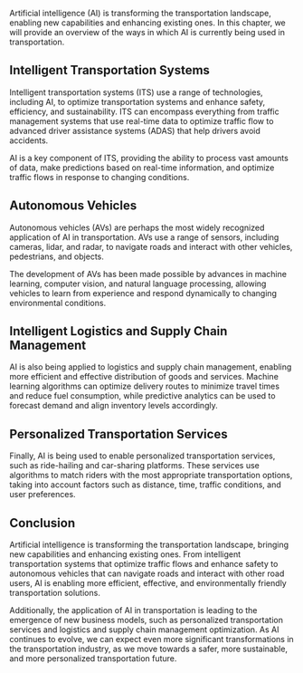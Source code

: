 
Artificial intelligence (AI) is transforming the transportation landscape, enabling new capabilities and enhancing existing ones. In this chapter, we will provide an overview of the ways in which AI is currently being used in transportation.

Intelligent Transportation Systems
----------------------------------

Intelligent transportation systems (ITS) use a range of technologies, including AI, to optimize transportation systems and enhance safety, efficiency, and sustainability. ITS can encompass everything from traffic management systems that use real-time data to optimize traffic flow to advanced driver assistance systems (ADAS) that help drivers avoid accidents.

AI is a key component of ITS, providing the ability to process vast amounts of data, make predictions based on real-time information, and optimize traffic flows in response to changing conditions.

Autonomous Vehicles
-------------------

Autonomous vehicles (AVs) are perhaps the most widely recognized application of AI in transportation. AVs use a range of sensors, including cameras, lidar, and radar, to navigate roads and interact with other vehicles, pedestrians, and objects.

The development of AVs has been made possible by advances in machine learning, computer vision, and natural language processing, allowing vehicles to learn from experience and respond dynamically to changing environmental conditions.

Intelligent Logistics and Supply Chain Management
-------------------------------------------------

AI is also being applied to logistics and supply chain management, enabling more efficient and effective distribution of goods and services. Machine learning algorithms can optimize delivery routes to minimize travel times and reduce fuel consumption, while predictive analytics can be used to forecast demand and align inventory levels accordingly.

Personalized Transportation Services
------------------------------------

Finally, AI is being used to enable personalized transportation services, such as ride-hailing and car-sharing platforms. These services use algorithms to match riders with the most appropriate transportation options, taking into account factors such as distance, time, traffic conditions, and user preferences.

Conclusion
----------

Artificial intelligence is transforming the transportation landscape, bringing new capabilities and enhancing existing ones. From intelligent transportation systems that optimize traffic flows and enhance safety to autonomous vehicles that can navigate roads and interact with other road users, AI is enabling more efficient, effective, and environmentally friendly transportation solutions.

Additionally, the application of AI in transportation is leading to the emergence of new business models, such as personalized transportation services and logistics and supply chain management optimization. As AI continues to evolve, we can expect even more significant transformations in the transportation industry, as we move towards a safer, more sustainable, and more personalized transportation future.
